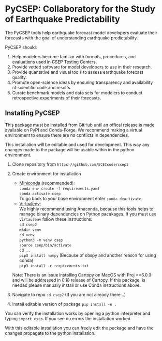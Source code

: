 # PyCSEP: Collaboratory for the Study of Earthquake Predictability

The PyCSEP tools help earthquake forecast model developers evaluate their forecasts with the goal of understanding
earthquake predictability.

PyCSEP should:
1. Help modelers become familiar with formats, procedures, and evaluations used in CSEP Testing Centers.
2. Provide vetted software for model developers to use in their research.
3. Provide quantative and visual tools to assess earthquake forecast quality.
4. Promote open-science ideas by ensuring transparency and availability of scientific code and results.
5. Curate benchmark models and data sets for modelers to conduct retrospective experiments of their forecasts.

## Installing PyCSEP

This package must be installed from GitHub until an offical release is made available on PyPI and Conda-Forge.
We recommend making a virtual environment to ensure there are no conflicts in dependencies.

This installation will be editable and used for development. This way any changes made to the package will be usable
within in the python environment.


1. Clone repository from `https://github.com/SCECcode/csep2`
2. Create environment for installation
    * [Miniconda](https://docs.conda.io/en/latest/miniconda.html) (recommended):  
    `conda env create -f requirements.yaml`  
    `conda activate csep`  
    To go back to your base environment enter `conda deactivate`
    * [Virtualenv](https://packaging.python.org/guides/installing-using-pip-and-virtual-environments/):  
    We highly recommend using Anaconda, because this tools helps to manage binary dependencies on Python pacakages. If you
    must use `virtaulenv` follow these instructions:  
    `cd csep2`  
    `mkdir venv`  
    `cd venv`  
    `python3 -m venv csep`  
    `source csep/bin/activate`  
    `cd ..`  
    `pip3 install numpy` (Because of obspy and another reason for using conda)  
    `pip3 install -r requirements.txt`
    
    Note: There is an issue installing Cartopy on MacOS with Proj >=6.0.0 and will be addressed in 0.18 release of Cartopy. If this package,
    is needed please manually install or use Conda instructions above.
    
3. Navigate to repo `cd csep2` (If you are not already there...)
4. Install editable version of package `pip install -e .`

You can verify the installation works by opening a python interpreter and typing `import csep`. If you see
no errors the installation worked.

With this editable installation you can freely edit the package and have the changes propagate to the python 
installation.
